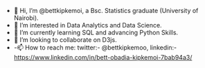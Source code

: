- 👋 Hi, I’m @bettkipkemoi, a Bsc. Statistics graduate (University of Nairobi).
- 👀 I’m interested in Data Analytics and Data Science.
- 🌱 I’m currently learning SQL and advancing Python Skills.
- 💞️ I’m looking to collaborate on D3js.
- -📫 How to reach me: twitter:- @bettkipkemoo, linkedin:- https://www.linkedin.com/in/bett-obadia-kipkemoi-7bab94a3/

<!---
BettOK/BettOK is a ✨ special ✨ repository because its `README.md` (this file) appears on your GitHub profile.
You can click the Preview link to take a look at your changes.
--->
